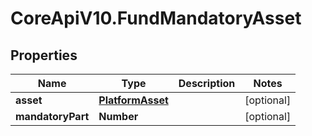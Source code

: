 # CoreApiV10.FundMandatoryAsset

## Properties
Name | Type | Description | Notes
------------ | ------------- | ------------- | -------------
**asset** | [**PlatformAsset**](PlatformAsset.md) |  | [optional] 
**mandatoryPart** | **Number** |  | [optional] 


